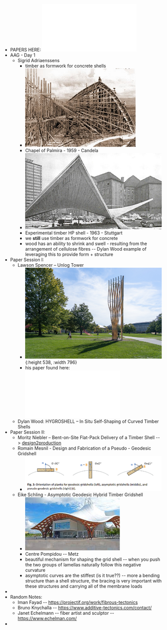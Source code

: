 - PAPERS HERE: ![10.1515_9783111162683.pdf](../assets/10.1515_9783111162683_1696581160222_0.pdf)
- AAG - Day 1
	- Sigrid Adriaenssens
		- timber as formwork for concrete shells
		- ![higlesia2.jpg](../assets/higlesia2_1696581245832_0.jpg)
		- Chapel of Palmira - 1959 - Candela
		- ![Experimental-timber-HP-shell-span-l-150-m-in-front-of-Stuttgart-University-1963-2_W640.jpg](../assets/Experimental-timber-HP-shell-span-l-150-m-in-front-of-Stuttgart-University-1963-2_W640_1696581328267_0.jpg)
		- Experimental timber HP shell - 1963 - Stuttgart
		- we **still** use timber as formwork for concrete
		- wood has an ability to shrink and swell - resulting from the arrangement of cellulose fibres -- Dylan Wood example of leveraging this to provide form + structure
- Paper Session I:
	- Lawson Spencer – Unlog Tower
		- ![Unlog_Tower__9_.jpg](../assets/Unlog_Tower_9_1696580771945_0.jpg){:height 538, :width 796}
		- his paper found here: ![10.1515_9783111162683-003.pdf](../assets/10.1515_9783111162683-003_1696580815506_0.pdf)
	- Dylan Wood: HYGROSHELL – In Situ Self-Shaping of Curved Timber Shells
- Paper Session II:
	- Moritz Niebler – Bent-on-Site Flat-Pack Delivery of a Timber Shell --> [design2production](https://www.designtoproduction.com/en/)
	- Romain Mesnil - Design and Fabrication of a Pseudo - Geodesic Gridshell
		- ![image.png](../assets/image_1696587493915_0.png)
	- Eike Schling - Asymptotic Geodesic Hybrid Timber Gridshell
		- ![Untitled.jpg](../assets/Untitled_1696587804458_0.jpg)
		- Centre Pompidou -- Metz
		- beautiful mechanism for shaping the grid shell -- when you push the two groups of lamellas naturally follow this negative curvature
		- asymptotic curves are the stiffest (is it true??) -- more a bending structure than a shell structure, the bracing is very important with these structures and carrying all of the membrane loads
-
- Random Notes:
	- Iman Fayad -- https://projectif.org/work/fibrous-tectonics
	- Bruno Knychalla -- https://www.additive-tectonics.com/contact/
	- Janet Echelmann -- fiber artist and sculptor -- https://www.echelman.com/
-